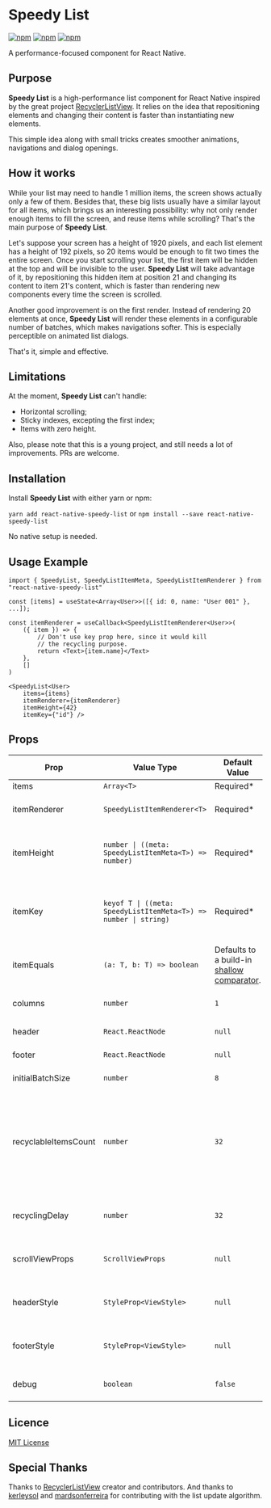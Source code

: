 
# Speedy List

[![npm](https://img.shields.io/npm/v/react-native-speedy-list?style=flat-square)](https://www.npmjs.com/package/react-native-speedy-list)
[![npm](https://img.shields.io/npm/l/react-native-speedy-list?style=flat-square)](https://www.npmjs.com/package/react-native-speedy-list)
[![npm](https://img.shields.io/npm/dw/react-native-speedy-list?style=flat-square)](https://www.npmjs.com/package/react-native-speedy-list)

A performance-focused component for React Native.

## Purpose

**Speedy List** is a high-performance list component for React Native inspired by the great project [RecyclerListView](https://github.com/Flipkart/recyclerlistview). It relies on the idea that repositioning elements and changing their content is faster than instantiating new elements.

This simple idea along with small tricks creates smoother animations, navigations and dialog openings. 

## How it works

While your list may need to handle 1 million items, the screen shows actually only a few of them. Besides that, these big lists usually have a similar layout for all items, which brings us an interesting possibility: why not only render enough items to fill the screen, and reuse items while scrolling? That's the main purpose of **Speedy List**.

Let's suppose your screen has a height of 1920 pixels, and each list element has a height of 192 pixels, so 20 items would be enough to fit two times the entire screen. Once you start scrolling your list, the first item will be hidden at the top and will be invisible to the user. **Speedy List** will take advantage of it, by repositioning this hidden item at position 21 and changing its content to item 21's content, which is faster than rendering new components every time the screen is scrolled.

Another good improvement is on the first render. Instead of rendering 20 elements at once, **Speedy List** will render these elements in a configurable number of batches, which makes navigations softer. This is especially perceptible on animated list dialogs.

That's it, simple and effective.

## Limitations

At the moment, **Speedy List** can't handle:

* Horizontal scrolling;
* Sticky indexes, excepting the first index;
* Items with zero height.

Also, please note that this is a young project, and still needs a lot of improvements. PRs are welcome.


## Installation

Install **Speedy List** with either yarn or npm:

```yarn add react-native-speedy-list``` or ```npm install --save react-native-speedy-list```

No native setup is needed.

## Usage Example

```TSX  
import { SpeedyList, SpeedyListItemMeta, SpeedyListItemRenderer } from "react-native-speedy-list"

const [items] = useState<Array<User>>([{ id: 0, name: "User 001" }, ...]);  
  
const itemRenderer = useCallback<SpeedyListItemRenderer<User>>(
    ({ item }) => { 
        // Don't use key prop here, since it would kill
        // the recycling purpose.
        return <Text>{item.name}</Text> 
    }, 
    []
)
  
<SpeedyList<User>
    items={items} 
    itemRenderer={itemRenderer} 
    itemHeight={42}
    itemKey={"id"} />  
```  

## Props

| Prop                 | Value Type                                                       | Default Value                                                                                                                              | Description                                                                                               |  
|----------------------|------------------------------------------------------------------|--------------------------------------------------------------------------------------------------------------------------------------------|-----------------------------------------------------------------------------------------------------------|  
| items                | `Array<T>`                                                       | Required*                                                                                                                                  | List entries.                                                                                             |  
| itemRenderer         | `SpeedyListItemRenderer<T>`                                      | Required*                                                                                                                                  | Function to render a list entry.                                                                          |  
| itemHeight           | `number \| ((meta: SpeedyListItemMeta<T>) => number)`            | Required*                                                                                                                                  | Number or function to extract an entry height.                                                            |  
| itemKey              | `keyof T \| ((meta: SpeedyListItemMeta<T>) => number \| string)` | Required*                                                                                                                                  | Property name or function to extract an entry unique key.                                                 |  
| itemEquals           | `(a: T, b: T) => boolean`                                        | Defaults to a build-in [shallow comparator](https://github.com/FSPinho/react-native-speedy-list/blob/master/src/util/ObjectUtil/index.ts). | Function to compare two entries.                                                                          |
| columns              | `number`                                                         | `1`                                                                                                                                        | Amount of columns per row.                                                                                |
| header               | `React.ReactNode`                                                | `null`                                                                                                                                     | List header component.                                                                                    |
| footer               | `React.ReactNode`                                                | `null`                                                                                                                                     | List footer component.                                                                                    |
| initialBatchSize     | `number`                                                         | `8`                                                                                                                                        | First render batch size.                                                                                  |
| recyclableItemsCount | `number`                                                         | `32`                                                                                                                                       | Amount of recyclable items to render. This should be enough to fill at least two times the screen height. |
| recyclingDelay       | `number`                                                         | `32`                                                                                                                                       | Interval in milliseconds between list updates.                                                            |
| scrollViewProps      | `ScrollViewProps`                                                | `null`                                                                                                                                     | Applied to the internal ScrollView component.                                                             |
| headerStyle          | `StyleProp<ViewStyle>`                                           | `null`                                                                                                                                     | Applied to the header wrapper component.                                                                  |
| footerStyle          | `StyleProp<ViewStyle>`                                           | `null`                                                                                                                                     | Applied to the footer wrapper component.                                                                  |
| debug                | `boolean`                                                        | `false`                                                                                                                                    | Enables **Speedy List** debug logs                                                                        |


## Licence

[MIT License](https://github.com/FSPinho/react-native-speedy-list/blob/master/LICENSE)

## Special Thanks

Thanks to [RecyclerListView](https://github.com/Flipkart/recyclerlistview) creator and contributors. And thanks to [kerleysol](https://github.com/kerleysol) and [mardsonferreira](https://github.com/mardsonferreira) for contributing with the list update algorithm.

